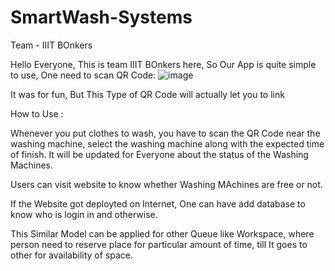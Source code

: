 # SmartWash-Systems
Team - IIIT BOnkers

Hello Everyone, This is team IIIT BOnkers here,
So Our App is quite simple to use,
One need to scan QR Code:
![image](https://github.com/AryanilPanja/SmartWash-Systems/assets/143735920/71016bf5-1ea2-478c-b79e-e61d1ece0d39)


It was for fun, But This Type of QR Code will actually let you to link 

How to Use :

Whenever you put clothes to wash, you have to scan the QR Code near the washing machine, select the washing machine along with the expected time of finish. It will be updated for Everyone about the status of the Washing Machines.

Users can visit website to know whether Washing MAchines are free or not.

If the  Website got deployted on Internet, One can have add database to know who is login in and otherwise.

This Similar Model can be applied for other Queue like Workspace, where person need to reserve place for particular amount of time, till It goes to other
for availability of space.
